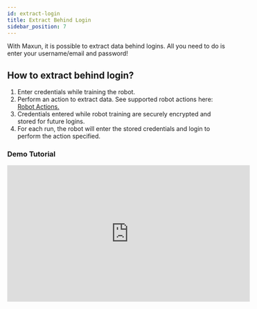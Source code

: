 ```yaml
---
id: extract-login
title: Extract Behind Login
sidebar_position: 7
---
```


With Maxun, it is possible to extract data behind logins. All you need to do is enter your username/email and password!

## How to extract behind login?
1. Enter credentials while training the robot.
2. Perform an action to extract data. See supported robot actions here: <a href="/robot/robot-actions">Robot Actions.</a>
3. Credentials entered while robot training are securely encrypted and stored for future logins.
4. For each run, the robot will enter the stored credentials and login to perform the action specified. 


### Demo Tutorial
<iframe width="560" height="315" src="https://www.youtube.com/embed/_-n6OFQI_x4?si=zpnJJQnXQEUM9VwH" title="YouTube video player" frameborder="0" allow="accelerometer; autoplay; clipboard-write; encrypted-media; gyroscope; picture-in-picture; web-share" referrerpolicy="strict-origin-when-cross-origin" allowfullscreen></iframe>
